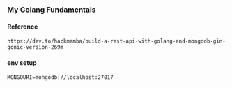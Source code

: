 ### My Golang Fundamentals

#### Reference
```shell
https://dev.to/hackmamba/build-a-rest-api-with-golang-and-mongodb-gin-gonic-version-269m
```

#### env setup
```.env
MONGOURI=mongodb://localhost:27017
```